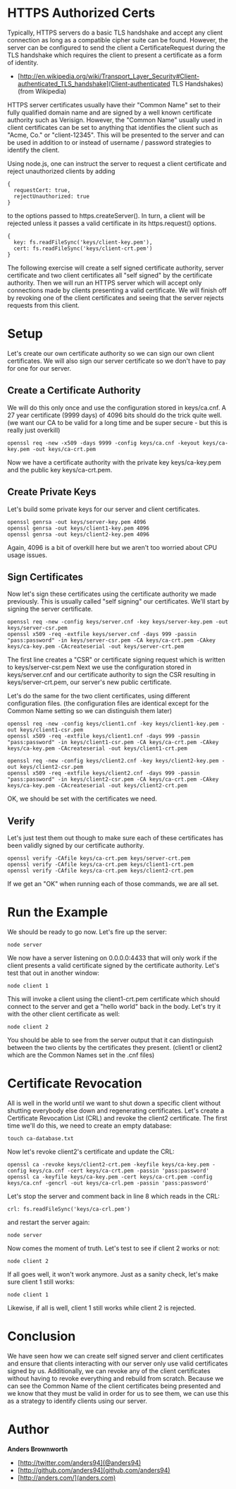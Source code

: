 HTTPS Authorized Certs
======================

Typically, HTTPS servers do a basic TLS handshake and accept any client connection as 
long as a compatible cipher suite can be found. However, the server can be configured 
to send the client a CertificateRequest during the TLS handshake which requires the
client to present a certificate as a form of identity.

* [http://en.wikipedia.org/wiki/Transport_Layer_Security#Client-authenticated_TLS_handshake](Client-authenticated TLS Handshakes) (from Wikipedia)

HTTPS server certificates usually have their "Common Name" set to their fully qualified 
domain name and are signed by a well known certificate authority such as Verisign. 
However, the "Common Name" usually used in client certificates can be set to anything that
identifies the client such as "Acme, Co." or "client-12345". This will be presented to the 
server and can be used in addition to or instead of username / password strategies to
identify the client.

Using node.js, one can instruct the server to request a client certificate and reject 
unauthorized clients by adding

    {
      requestCert: true,
      rejectUnauthorized: true
    }

to the options passed to https.createServer(). In turn, a client will be rejected unless
it passes a valid certificate in its https.request() options.

    {
      key: fs.readFileSync('keys/client-key.pem'),
      cert: fs.readFileSync('keys/client-crt.pem')
    }

The following exercise will create a self signed certificate authority, server certificate and 
two client certificates all "self signed" by the certificate authority. Then we will run an 
HTTPS server which will accept only connections made by clients presenting a valid certificate.
We will finish off by revoking one of the client certificates and seeing that the server 
rejects requests from this client.

Setup
=====

Let's create our own certificate authority so we can sign our own client certificates. We will
also sign our server certificate so we don't have to pay for one for our server.

Create a Certificate Authority
------------------------------

We will do this only once and use the configuration stored in keys/ca.cnf. A 27 year certificate 
(9999 days) of 4096 bits should do the trick quite well. (we want our CA to be valid for a long
time and be super secure - but this is really just overkill)

    openssl req -new -x509 -days 9999 -config keys/ca.cnf -keyout keys/ca-key.pem -out keys/ca-crt.pem

Now we have a certificate authority with the private key keys/ca-key.pem and the public key 
keys/ca-crt.pem.

Create Private Keys
-------------------

Let's build some private keys for our server and client certificates.

    openssl genrsa -out keys/server-key.pem 4096
    openssl genrsa -out keys/client1-key.pem 4096
    openssl genrsa -out keys/client2-key.pem 4096

Again, 4096 is a bit of overkill here but we aren't too worried about CPU usage issues.

Sign Certificates
-----------------

Now let's sign these certificates using the certificate authority we made previously. This is usually
called "self signing" our certificates. We'll start by signing the server certificate.

    openssl req -new -config keys/server.cnf -key keys/server-key.pem -out keys/server-csr.pem
    openssl x509 -req -extfile keys/server.cnf -days 999 -passin "pass:password" -in keys/server-csr.pem -CA keys/ca-crt.pem -CAkey keys/ca-key.pem -CAcreateserial -out keys/server-crt.pem

The first line creates a "CSR" or certificate signing request which is written to keys/server-csr.pem
Next we use the configuration stored in keys/server.cnf and our certificate authority to sign the CSR
resulting in keys/server-crt.pem, our server's new public certificate.

Let's do the same for the two client certificates, using different configuration files. (the configuration 
files are identical except for the Common Name setting so we can distinguish them later)

    openssl req -new -config keys/client1.cnf -key keys/client1-key.pem -out keys/client1-csr.pem
    openssl x509 -req -extfile keys/client1.cnf -days 999 -passin "pass:password" -in keys/client1-csr.pem -CA keys/ca-crt.pem -CAkey keys/ca-key.pem -CAcreateserial -out keys/client1-crt.pem

    openssl req -new -config keys/client2.cnf -key keys/client2-key.pem -out keys/client2-csr.pem
    openssl x509 -req -extfile keys/client2.cnf -days 999 -passin "pass:password" -in keys/client2-csr.pem -CA keys/ca-crt.pem -CAkey keys/ca-key.pem -CAcreateserial -out keys/client2-crt.pem

OK, we should be set with the certificates we need.

Verify
------

Let's just test them out though to make sure each of these certificates has been validly signed by our
certificate authority.

    openssl verify -CAfile keys/ca-crt.pem keys/server-crt.pem
    openssl verify -CAfile keys/ca-crt.pem keys/client1-crt.pem
    openssl verify -CAfile keys/ca-crt.pem keys/client2-crt.pem

If we get an "OK" when running each of those commands, we are all set.

Run the Example
===============

We should be ready to go now. Let's fire up the server:

    node server

We now have a server listening on 0.0.0.0:4433 that will only work if the client presents a valid 
certificate signed by the certificate authority. Let's test that out in another window:

    node client 1

This will invoke a client using the client1-crt.pem certificate which should connect to the server
and get a "hello world" back in the body. Let's try it with the other client certificate as well:

    node client 2

You should be able to see from the server output that it can distinguish between the two clients
by the certificates they present. (client1 or client2 which are the Common Names set in the .cnf 
files)

Certificate Revocation
======================

All is well in the world until we want to shut down a specific client without shutting everybody 
else down and regenerating certificates. Let's create a Certificate Revocation List (CRL) and 
revoke the client2 certificate. The first time we'll do this, we need to create an empty database:

    touch ca-database.txt

Now let's revoke client2's certificate and update the CRL:

    openssl ca -revoke keys/client2-crt.pem -keyfile keys/ca-key.pem -config keys/ca.cnf -cert keys/ca-crt.pem -passin 'pass:password'
    openssl ca -keyfile keys/ca-key.pem -cert keys/ca-crt.pem -config keys/ca.cnf -gencrl -out keys/ca-crl.pem -passin 'pass:password'

Let's stop the server and comment back in line 8 which reads in the CRL:

    crl: fs.readFileSync('keys/ca-crl.pem')

and restart the server again:

    node server

Now comes the moment of truth. Let's test to see if client 2 works or not:

    node client 2

If all goes well, it won't work anymore. Just as a sanity check, let's make sure client 1 still works:

    node client 1

Likewise, if all is well, client 1 still works while client 2 is rejected.

Conclusion
==========

We have seen how we can create self signed server and client certificates and ensure that clients
interacting with our server only use valid certificates signed by us. Additionally, we can revoke 
any of the client certificates without having to revoke everything and rebuild from scratch. 
Because we can see the Common Name of the client certificates being presented and we know that they
must be valid in order for us to see them, we can use this as a strategy to identify clients using
our server.

Author
======
**Anders Brownworth**

+ [http://twitter.com/anders94](@anders94)
+ [http://github.com/anders94](github.com/anders94)
+ [http://anders.com/](anders.com)
